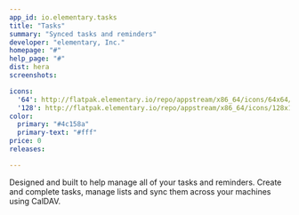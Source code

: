 ```yaml
---
app_id: io.elementary.tasks
title: "Tasks"
summary: "Synced tasks and reminders"
developer: "elementary, Inc."
homepage: "#"
help_page: "#"
dist: hera
screenshots:

icons:
  '64': http://flatpak.elementary.io/repo/appstream/x86_64/icons/64x64/io.elementary.tasks.png
  '128': http://flatpak.elementary.io/repo/appstream/x86_64/icons/128x128/io.elementary.tasks.png
color:
  primary: "#4c158a"
  primary-text: "#fff"
price: 0
releases:

---
```


Designed and built to help manage all of your tasks and reminders. Create and complete tasks, manage lists and sync them across your machines using CalDAV.